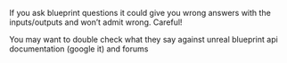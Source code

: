 
If you ask blueprint questions it could give you wrong answers with the inputs/outputs and won’t admit wrong. Careful!

You may want to double check what they say against unreal blueprint api documentation (google it) and forums